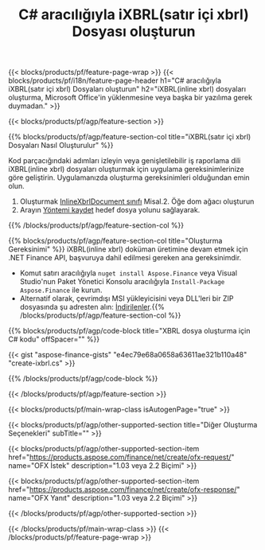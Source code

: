 ﻿---
title: C# aracılığıyla iXBRL(satır içi xbrl) Dosyası oluşturun
description: iXBRL(inline xbrl) dosyası oluşturma için örnek kod. .NET tabanlı uygulamalarda toplu iXBRL(inline xbrl) dosyalarının oluşturulması için API örnek kodunu kullanın. 
url: /tr/net/create/ixbrl/
family: finance
platformtag: net
feature: create
informat: iXBRL
outformat: 
otherformats: 
---
{{< blocks/products/pf/feature-page-wrap >}}
{{< blocks/products/pf/i18n/feature-page-header h1="C# aracılığıyla iXBRL(satır içi xbrl) Dosyaları oluşturun" h2="iXBRL(inline xbrl) dosyaları oluşturma, Microsoft Office\'in yüklenmesine veya başka bir yazılıma gerek duymadan." >}}

{{< blocks/products/pf/agp/feature-section >}}

{{% blocks/products/pf/agp/feature-section-col title="iXBRL(satır içi xbrl) Dosyaları Nasıl Oluşturulur" %}}

Kod parçacığındaki adımları izleyin veya genişletilebilir iş raporlama dili iXBRL(inline xbrl) dosyaları oluşturmak için uygulama gereksinimlerinize göre geliştirin. Uygulamanızda oluşturma gereksinimleri olduğundan emin olun.

1. Oluşturmak [InlineXbrlDocument sınıfı](https://apireference.aspose.com/finance/net/aspose.finance.xbrl.inline/inlinexbrldocument) Misal.2. Öğe dom ağacı oluşturun
3. Arayın [Yöntemi kaydet](https://apireference.aspose.com/finance/net/aspose.finance.xbrl.inline.inlinexbrldocument/save/methods/1) hedef dosya yolunu sağlayarak.

{{% /blocks/products/pf/agp/feature-section-col %}}

{{% blocks/products/pf/agp/feature-section-col title="Oluşturma Gereksinimi" %}}
iXBRL(inline xbrl) doküman üretimine devam etmek için .NET Finance API, başvuruya dahil edilmesi gereken ana gereksinimdir. 
- Komut satırı aracılığıyla ```nuget install Aspose.Finance``` veya Visual Studio'nun Paket Yönetici Konsolu aracılığıyla ```Install-Package Aspose.Finance``` ile kurun.
- Alternatif olarak, çevrimdışı MSI yükleyicisini veya DLL'leri bir ZIP dosyasında şu adresten alın: [İndirilenler](https://downloads.aspose.com/finance/net).{{% /blocks/products/pf/agp/feature-section-col %}}

{{% blocks/products/pf/agp/code-block title="XBRL dosya oluşturma için C# kodu" offSpacer="" %}}

{{< gist "aspose-finance-gists" "e4ec79e68a0658a63611ae321b110a48" "create-ixbrl.cs" >}}

{{% /blocks/products/pf/agp/code-block %}}

{{< /blocks/products/pf/agp/feature-section >}}

{{< blocks/products/pf/main-wrap-class isAutogenPage="true" >}}

{{< blocks/products/pf/agp/other-supported-section title="Diğer Oluşturma Seçenekleri" subTitle="" >}}

{{< blocks/products/pf/agp/other-supported-section-item href="https://products.aspose.com/finance/net/create/ofx-request/" name="OFX İstek" description="1.03 veya 2.2 Biçimi" >}}

{{< blocks/products/pf/agp/other-supported-section-item href="https://products.aspose.com/finance/net/create/ofx-response/" name="OFX Yanıt" description="1.03 veya 2.2 Biçimi" >}}

{{< /blocks/products/pf/agp/other-supported-section >}}

{{< /blocks/products/pf/main-wrap-class >}}
{{< /blocks/products/pf/feature-page-wrap >}}